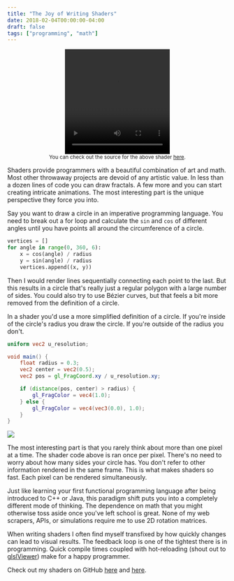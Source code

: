 ```yaml
---
title: "The Joy of Writing Shaders"
date: 2018-02-04T00:00:00-04:00
draft: false
tags: ["programming", "math"]
---
```


<center>
    <video autoplay="" loop="" width="240" height="240">
        <source src="/blog/image/shaders/hole.frag.mp4" type="video/mp4">
    </video>
    <br />
    <small>You can check out the source for the above shader <a href="https://www.shadertoy.com/view/4dcyzH">here</a>.</small>
</center>

Shaders provide programmers with a beautiful combination of art and math. Most other throwaway projects are devoid of any artistic value. In less than a dozen lines of code you can draw fractals. A few more and you can start creating intricate animations. The most interesting part is the unique perspective they force you into.

Say you want to draw a circle in an imperative programming language. You need to break out a for loop and calculate the `sin` and `cos` of different angles until you have points all around the circumference of a circle.

```python
vertices = []  
for angle in range(0, 360, 6):  
    x = cos(angle) / radius  
    y = sin(angle) / radius  
    vertices.append((x, y))
```

Then I would render lines sequentially connecting each point to the last. But this results in a circle that's really just a regular polygon with a large number of sides. You could also try to use Bézier curves, but that feels a bit more removed from the definition of a circle.

In a shader you'd use a more simplified definition of a circle. If you're inside of the circle's radius you draw the circle. If you're outside of the radius you don't.

```glsl
uniform vec2 u_resolution;  

void main() {  
    float radius = 0.3;  
    vec2 center = vec2(0.5);  
    vec2 pos = gl_FragCoord.xy / u_resolution.xy;  

    if (distance(pos, center) > radius) {  
        gl_FragColor = vec4(1.0);  
    } else {  
        gl_FragColor = vec4(vec3(0.0), 1.0);  
    }  
}
```

![](/blog/image/shaders/circle_1.png)

The most interesting part is that you rarely think about more than one pixel at a time. The shader code above is ran once per pixel. There's no need to worry about how many sides your circle has. You don't refer to other information rendered in the same frame. This is what makes shaders so fast. Each pixel can be rendered simultaneously.

Just like learning your first functional programming language after being introduced to C++ or Java, this paradigm shift puts you into a completely different mode of thinking. The dependence on math that you might otherwise toss aside once you've left school is great. None of my web scrapers, APIs, or simulations require me to use 2D rotation matrices.

When writing shaders I often find myself transfixed by how quickly changes can lead to visual results. The feedback loop is one of the tightest there is in programming. Quick compile times coupled with hot-reloading (shout out to [glslViewer](https://github.com/patriciogonzalezvivo/glslViewer)) make for a happy programmer.

Check out my shaders on GitHub [here](https://github.com/danthedaniel/shaders) and [here](https://github.com/teaearlgraycold/shadron).
